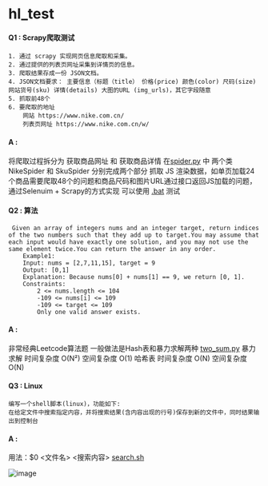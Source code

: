 # hl_test

#### Q1 : Scrapy爬取测试

    1. 通过 scrapy 实现网页信息爬取和采集。
    2. 通过提供的列表页网址采集到详情页的信息。
    3. 爬取结果存成一份 JSON文档。
    4. JSON文档要求： 主要信息（标题（title） 价格(price) 颜色(color) 尺码(size) 网站货号(sku) 详情(details) 大图的URL (img_urls)，其它字段随意
    5. 抓取前48个
    6. 要爬取的地址
        网站 https://www.nike.com.cn/
        列表页网址 https://www.nike.com.cn/w/

#### A : 
  将爬取过程拆分为 获取商品网址 和 获取商品详情
在[spider.py](https://github.com/RoooyHe/hl_test/blob/main/hl/hl/spiders/spider.py) 中 两个类 NikeSpider 和 SkuSpider 分别完成两个部分
抓取 JS 渲染数据，如单页加载24个商品需要爬取48个的问题和商品尺码和图片URL通过接口返回JS加载的问题，通过Selenuim + Scrapy的方式实现 
可以使用 [.bat](https://github.com/RoooyHe/hl_test/blob/main/hl/hl/spiders/.bat) 测试

#### Q2 : 算法

     Given an array of integers nums and an integer target, return indices of the two numbers such that they add up to target.You may assume that each input would have exactly one solution, and you may not use the same element twice.You can return the answer in any order.
        Example1:
        Input: nums = [2,7,11,15], target = 9
        Output: [0,1]
        Explanation: Because nums[0] + nums[1] == 9, we return [0, 1].
        Constraints:
            2 <= nums.length <= 104
            -109 <= nums[i] <= 109
            -109 <= target <= 109
            Only one valid answer exists.

#### A :
非常经典Leetcode算法题 一般做法是Hash表和暴力求解两种 [two_sum.py](https://github.com/RoooyHe/hl_test/blob/main/two_sum.py)
暴力求解 时间复杂度 O(N²) 空间复杂度 O(1)
哈希表 时间复杂度 O(N) 空间复杂度 O(N)

#### Q3 : Linux
    编写一个shell脚本(linux)，功能如下:
    在给定文件中搜索指定内容，并将搜索结果(含内容出现的行号)保存到新的文件中，同时结果输出到控制台

#### A :

用法：$0 <文件名> <搜索内容>
[search.sh](https://github.com/RoooyHe/hl_test/blob/main/search.sh)

![image](https://github.com/user-attachments/assets/5d768906-a353-4acf-8f3c-177fe1c6dd38)


